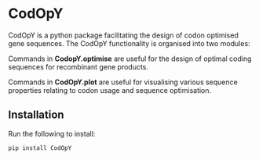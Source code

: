 # CodOpY

CodOpY is a python package facilitating the design of codon optimised gene sequences. The CodOpY functionality is organised into two modules:

Commands in **CodopY.optimise** are useful for the design of optimal coding sequences for recombinant gene products.

Commands in **CodOpY.plot** are useful for visualising various sequence properties relating to codon usage and sequence optimisation.

## Installation

Run the following to install:
```python
pip install CodOpY
```

